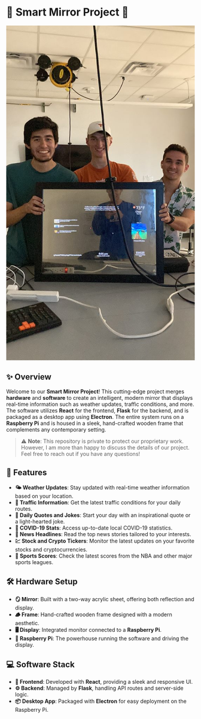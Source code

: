 # 🌟 **Smart Mirror Project** 🌟

![Smart Mirror Image](./mirror.jpeg) <!-- Replace with your image link or instructions -->

## ✨ **Overview**

Welcome to our **Smart Mirror Project**! This cutting-edge project merges **hardware** and **software** to create an intelligent, modern mirror that displays real-time information such as weather updates, traffic conditions, and more. The software utilizes **React** for the frontend, **Flask** for the backend, and is packaged as a desktop app using **Electron**. The entire system runs on a **Raspberry Pi** and is housed in a sleek, hand-crafted wooden frame that complements any contemporary setting.

> ⚠️ **Note**: This repository is private to protect our proprietary work. However, I am more than happy to discuss the details of our project. Feel free to reach out if you have any questions!

## 🚀 **Features**

- **🌤️ Weather Updates**: Stay updated with real-time weather information based on your location.
- **🚦 Traffic Information**: Get the latest traffic conditions for your daily routes.
- **💬 Daily Quotes and Jokes**: Start your day with an inspirational quote or a light-hearted joke.
- **🦠 COVID-19 Stats**: Access up-to-date local COVID-19 statistics.
- **📰 News Headlines**: Read the top news stories tailored to your interests.
- **💹 Stock and Crypto Tickers**: Monitor the latest updates on your favorite stocks and cryptocurrencies.
- **🏀 Sports Scores**: Check the latest scores from the NBA and other major sports leagues.

## 🛠️ **Hardware Setup**

- **🪞 Mirror**: Built with a two-way acrylic sheet, offering both reflection and display.
- **🪵 Frame**: Hand-crafted wooden frame designed with a modern aesthetic.
- **🖥️ Display**: Integrated monitor connected to a **Raspberry Pi**.
- **🔌 Raspberry Pi**: The powerhouse running the software and driving the display.

## 💻 **Software Stack**

- **🎨 Frontend**: Developed with **React**, providing a sleek and responsive UI.
- **⚙️ Backend**: Managed by **Flask**, handling API routes and server-side logic.
- **📦 Desktop App**: Packaged with **Electron** for easy deployment on the Raspberry Pi.
